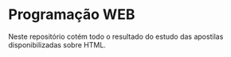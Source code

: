 # Programação WEB

Neste repositório cotém todo o resultado do estudo das apostilas disponibilizadas sobre HTML.
